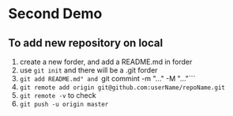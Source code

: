 # Second Demo
## To add new repository on local
1. create a new forder, and add a README.md in forder
2. use ```git init``` and there will be a .git forder
3. ```git add README.md" and ```git commint -m "..." -M "..."```
4. ```git remote add origin git@github.com:userName/repoName.git```
5. ```git remote -v``` to check
6. ```git push -u origin master```
